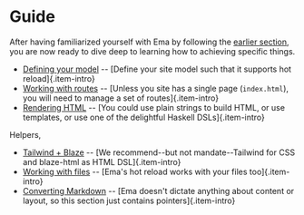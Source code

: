 # Guide

After having familiarized yourself with Ema by following the [earlier section](start.md), you are now ready to dive deep to learning how to achieving specific things.

* [Defining your model](guide/model.md) -- [Define your site model such that it supports hot reload]{.item-intro}
* [Working with routes](guide/routes.md) -- [Unless you site has a single page (`index.html`), you will need to manage a set of routes]{.item-intro}
* [Rendering HTML](guide/render.md) -- [You could use plain strings to build HTML, or use templates, or use one of the delightful Haskell DSLs]{.item-intro}

Helpers,

* [Tailwind + Blaze](guide/tailwind.md) -- [We recommend--but not mandate--Tailwind for CSS and blaze-html as HTML DSL]{.item-intro}
* [Working with files](guide/filesystem.md) -- [Ema's hot reload works with your files too]{.item-intro}
* [Converting Markdown](guide/markdown.md) -- [Ema doesn't dictate anything about content or layout, so this section just contains pointers]{.item-intro}
